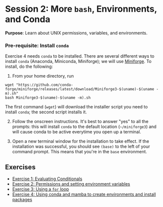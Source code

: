 # Session 2: More `bash`, Environments, and Conda

**Purpose**: Learn about UNIX permissions, variables, and environments.

### Pre-requisite: Install `conda`

Exercise 4 needs `conda` to be installed. There are several different ways to install `conda` (Anaconda, Miniconda, Miniforge); we will use [Miniforge](https://github.com/conda-forge/miniforge?tab=readme-ov-file). To install, do the following:

1. From your home directory, run
```
wget "https://github.com/conda-forge/miniforge/releases/latest/download/Miniforge3-$(uname)-$(uname -m).sh"
bash Miniforge3-$(uname)-$(uname -m).sh
```
The first command (`wget`) will download the installer script you need to install `conda`; the second script installs it.

2. Follow the onscreen instructions. It's best to answer "yes" to all the prompts: this will install `conda` to the default location (`~/miniforge3`) and will cause conda to be active everytime you open up a terminal.

3. Open a new terminal window for the installation to take effect. If the installation was successful, you should see `(base)` to the left of your command prompt. This means that you're in the `base` environment.

## Exercises

* [Exercise 1: Evaluating Conditionals](exercise1/README.md)
* [Exercise 2: Permissions and setting environment variables](exercise2/README.md)
* [Exercise 3: Using a `for` loop](exercise3/README.md)
* [Exercise 4: Using conda and mamba to create environments and install packages](exercise4/README.md)
